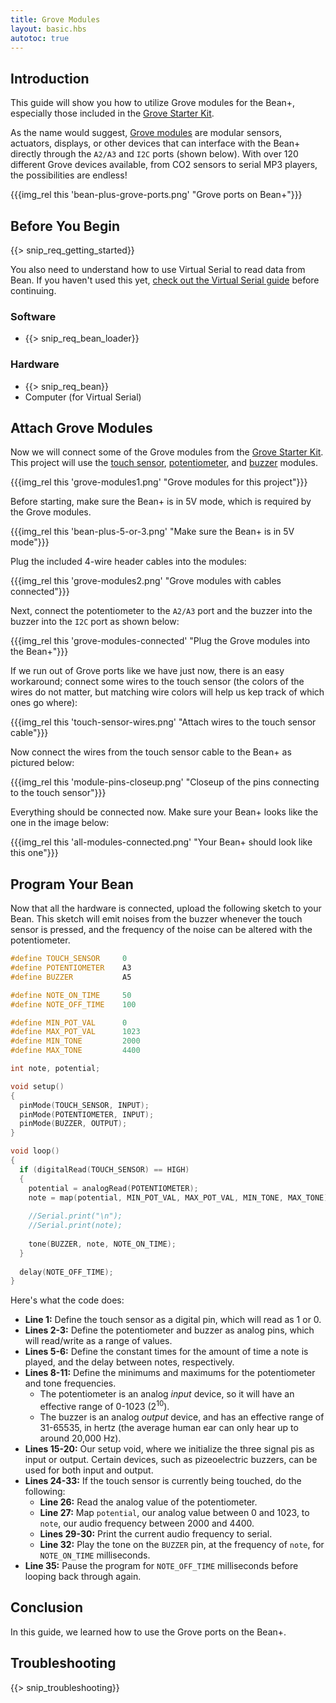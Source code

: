 ```yaml
---
title: Grove Modules
layout: basic.hbs
autotoc: true
---
```


## Introduction

This guide will show you how to utilize Grove modules for the Bean+, especially those included in the [Grove Starter Kit](http://store.punchthrough.com/collections/all/products/grove-starter-kit-pre-order).

As the name would suggest, [Grove modules](http://wiki.seeed.cc/Grove_System) are modular sensors, actuators, displays, or other devices that can interface with the Bean+ directly through the `A2/A3` and `I2C` ports (shown below). With over 120 different Grove devices available, from CO2 sensors to serial MP3 players, the possibilities are endless!

{{{img_rel this 'bean-plus-grove-ports.png' "Grove ports on Bean+"}}}

## Before You Begin

{{> snip_req_getting_started}}

You also need to understand how to use Virtual Serial to read data from Bean. If you haven't used this yet, [check out the Virtual Serial guide](../virtual-serial/) before continuing.

### Software

* {{> snip_req_bean_loader}}

### Hardware

* {{> snip_req_bean}}
* Computer (for Virtual Serial)

## Attach Grove Modules

Now we will connect some of the Grove modules from the [Grove Starter Kit](http://store.punchthrough.com/collections/all/products/grove-starter-kit-pre-order). This project will use the [touch sensor](http://wiki.seeed.cc/Grove-Touch_Sensor), [potentiometer](http://wiki.seeed.cc/Grove-Rotary_Angle_Sensor), and [buzzer](http://wiki.seeed.cc/Grove-Buzzer) modules.

{{{img_rel this 'grove-modules1.png' "Grove modules for this project"}}}

Before starting, make sure the Bean+ is in 5V mode, which is required by the Grove modules.

{{{img_rel this 'bean-plus-5-or-3.png' "Make sure the Bean+ is in 5V mode"}}}

Plug the included 4-wire header cables into the modules:

{{{img_rel this 'grove-modules2.png' "Grove modules with cables connected"}}}

Next, connect the potentiometer to the `A2/A3` port and the buzzer into the buzzer into the `I2C` port as shown below:

{{{img_rel this 'grove-modules-connected' "Plug the Grove modules into the Bean+"}}}

If we run out of Grove ports like we have just now, there is an easy workaround; connect some wires to the touch sensor (the colors of the wires do not matter, but matching wire colors will help us kep track of which ones go where):

{{{img_rel this 'touch-sensor-wires.png' "Attach wires to the touch sensor cable"}}}

Now connect the wires from the touch sensor cable to the Bean+ as pictured below:

{{{img_rel this 'module-pins-closeup.png' "Closeup of the pins connecting to the touch sensor"}}}

Everything should be connected now. Make sure your Bean+ looks like the one in the image below:

{{{img_rel this 'all-modules-connected.png' "Your Bean+ should look like this one"}}}

## Program Your Bean

Now that all the hardware is connected, upload the following sketch to your Bean. This sketch will emit noises from the buzzer whenever the touch sensor is pressed, and the frequency of the noise can be altered with the potentiometer.

```cpp
#define TOUCH_SENSOR     0
#define POTENTIOMETER    A3
#define BUZZER           A5

#define NOTE_ON_TIME     50
#define NOTE_OFF_TIME    100

#define MIN_POT_VAL      0
#define MAX_POT_VAL      1023
#define MIN_TONE         2000
#define MAX_TONE         4400

int note, potential;

void setup() 
{
  pinMode(TOUCH_SENSOR, INPUT);
  pinMode(POTENTIOMETER, INPUT);
  pinMode(BUZZER, OUTPUT);
}

void loop()
{
  if (digitalRead(TOUCH_SENSOR) == HIGH)
  {
    potential = analogRead(POTENTIOMETER);
    note = map(potential, MIN_POT_VAL, MAX_POT_VAL, MIN_TONE, MAX_TONE);
    
    //Serial.print("\n");
    //Serial.print(note);
  
    tone(BUZZER, note, NOTE_ON_TIME);
  }
  
  delay(NOTE_OFF_TIME);
}
```
Here's what the code does:

* **Line 1:** Define the touch sensor as a digital pin, which will read as 1 or 0.
* **Lines 2-3:** Define the potentiometer and buzzer as analog pins, which will read/write as a range of values.
* **Lines 5-6:** Define the constant times for the amount of time a note is played, and the delay between notes, respectively.
* **Lines 8-11:** Define the minimums and maximums for the potentiometer and tone frequencies.
	* The potentiometer is an analog *input* device, so it will have an effective range of 0-1023 (2<sup>10</sup>).
	* The buzzer is an analog *output* device, and has an effective range of 31-65535, in hertz (the average human ear can only hear up to around 20,000 Hz).
* **Lines 15-20:** Our setup void, where we initialize the three signal pis as input or output. Certain devices, such as pizeoelectric buzzers, can be used for both input and output.
* **Lines 24-33:** If the touch sensor is currently being touched, do the following:
	* **Line 26:** Read the analog value of the potentiometer.
	* **Line 27:** Map `potential`, our analog value between 0 and 1023, to `note`, our audio frequency between 2000 and 4400.
	* **Lines 29-30:** Print the current audio frequency to serial.
	* **Line 32:** Play the tone on the `BUZZER` pin, at the frequency of `note`, for `NOTE_ON_TIME` milliseconds.
* **Line 35:** Pause the program for `NOTE_OFF_TIME` milliseconds before looping back through again.

## Conclusion

In this guide, we learned how to use the Grove ports on the Bean+.

## Troubleshooting

{{> snip_troubleshooting}}

